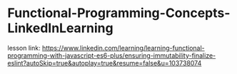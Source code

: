 # Functional-Programming-Concepts-LinkedInLearning

lesson link: https://www.linkedin.com/learning/learning-functional-programming-with-javascript-es6-plus/ensuring-immutability-finalize-eslint?autoSkip=true&autoplay=true&resume=false&u=103738074